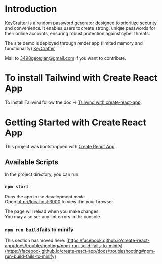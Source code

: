 # Introduction
[KeyCrafter](https://keycrafter-1.onrender.com/) is a random password generator designed to prioritize security and convenience. It enables users to create strong, unique passwords for their online accounts, ensuring robust protection against cyber threats.

The site demo is deployed through render app (limited memory and functionality) [KeyCrafter](https://keycrafter-1.onrender.com/)

Mail to 3498georgian@gmail.com if you want to contribute.

# To install Tailwind with Create React App
To install Tailwind follow the doc -> [Tailwind with create-react-app](https://tailwindcss.com/docs/guides/create-react-app).

# Getting Started with Create React App
This project was bootstrapped with [Create React App](https://github.com/facebook/create-react-app).

## Available Scripts

In the project directory, you can run:

### `npm start`

Runs the app in the development mode.\
Open [http://localhost:3000](http://localhost:3000) to view it in your browser.

The page will reload when you make changes.\
You may also see any lint errors in the console.

### `npm run build` fails to minify

This section has moved here: [https://facebook.github.io/create-react-app/docs/troubleshooting#npm-run-build-fails-to-minify](https://facebook.github.io/create-react-app/docs/troubleshooting#npm-run-build-fails-to-minify)
